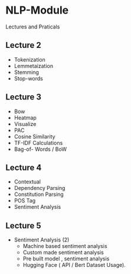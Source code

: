 # NLP-Module
Lectures and Praticals
## Lecture 2
- Tokenization
- Lemmetaization
- Stemming
- Stop-words

## Lecture 3
- Bow
- Heatmap
- Visualize
- PAC
- Cosine Similarity
- TF-IDF Calculations
- Bag-of- Words / BoW

## Lecture 4
- Contextual 
- Dependency Parsing 
- Constitution Parsing 
- POS Tag
- Sentiment Analysis 

## Lecture 5
- Sentiment Analysis (2)
  - Machine based sentiment analysis 
  - Custom made sentiment analysis 
  - Pre built model , sentiment analysis 
  - Hugging Face ( API / Bert Dataset Usage).


  
